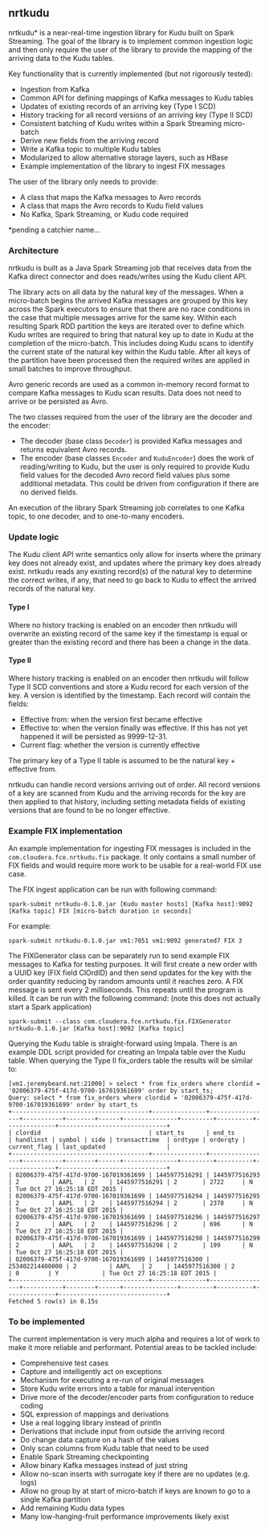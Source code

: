 ## nrtkudu
nrtkudu* is a near-real-time ingestion library for Kudu built on Spark Streaming. The goal of the library is to implement common ingestion logic and then only require the user of the library to provide the mapping of the arriving data to the Kudu tables.

Key functionality that is currently implemented (but not rigorously tested):
- Ingestion from Kafka
- Common API for defining mappings of Kafka messages to Kudu tables
- Updates of existing records of an arriving key (Type I SCD)
- History tracking for all record versions of an arriving key (Type II SCD)
- Consistent batching of Kudu writes within a Spark Streaming micro-batch
- Derive new fields from the arriving record
- Write a Kafka topic to multiple Kudu tables
- Modularized to allow alternative storage layers, such as HBase
- Example implementation of the library to ingest FIX messages

The user of the library only needs to provide:
- A class that maps the Kafka messages to Avro records
- A class that maps the Avro records to Kudu field values
- No Kafka, Spark Streaming, or Kudu code required

*pending a catchier name...

### Architecture

nrtkudu is built as a Java Spark Streaming job that receives data from the Kafka direct connector and does reads/writes using the Kudu client API.

The library acts on all data by the natural key of the messages. When a micro-batch begins the arrived Kafka messages are grouped by this key across the Spark executors to ensure that there are no race conditions in the case that multiple messages arrive for the same key. Within each resulting Spark RDD partition the keys are iterated over to define which Kudu writes are required to bring that natural key up to date in Kudu at the completion of the micro-batch. This includes doing Kudu scans to identify the current state of the natural key within the Kudu table. After all keys of the partition have been processed then the required writes are applied in small batches to improve throughput.

Avro generic records are used as a common in-memory record format to compare Kafka messages to Kudu scan results. Data does not need to arrive or be persisted as Avro.

The two classes required from the user of the library are the decoder and the encoder:
- The decoder (base class `Decoder`) is provided Kafka messages and returns equivalent Avro records.
- The encoder (base classes `Encoder` and `KuduEncoder`) does the work of reading/writing to Kudu, but the user is only required to provide Kudu field values for the decoded Avro record field values plus some additional metadata. This could be driven from configuration if there are no derived fields.

An execution of the library Spark Streaming job correlates to one Kafka topic, to one decoder, and to one-to-many encoders.

### Update logic

The Kudu client API write semantics only allow for inserts where the primary key does not already exist, and updates where the primary key does already exist. nrtkudu reads any existing record(s) of the natural key to determine the correct writes, if any, that need to go back to Kudu to effect the arrived records of the natural key.

#### Type I

Where no history tracking is enabled on an encoder then nrtkudu will overwrite an existing record of the same key if the timestamp is equal or greater than the existing record and there has been a change in the data.

#### Type II

Where history tracking is enabled on an encoder then nrtkudu will follow Type II SCD conventions and store a Kudu record for each version of the key. A version is identified by the timestamp. Each record will contain the fields:
- Effective from: when the version first became effective
- Effective to: when the version finally was effective. If this has not yet happened it will be persisted as 9999-12-31.
- Current flag: whether the version is currently effective

The primary key of a Type II table is assumed to be the natural key + effective from.

nrtkudu can handle record versions arriving out of order. All record versions of a key are scanned from Kudu and the arriving records for the key are then applied to that history, including setting metadata fields of existing versions that are found to be no longer effective.

### Example FIX implementation

An example implementation for ingesting FIX messages is included in the `com.cloudera.fce.nrtkudu.fix` package. It only contains a small number of FIX fields and would require more work to be usable for a real-world FIX use case.

The FIX ingest application can be run with following command:

    spark-submit nrtkudu-0.1.0.jar [Kudu master hosts] [Kafka host]:9092 [Kafka topic] FIX [micro-batch duration in seconds]
    
For example:

    spark-submit nrtkudu-0.1.0.jar vm1:7051 vm1:9092 generated7 FIX 3

The FIXGenerator class can be separately run to send example FIX messages to Kafka for testing purposes. It will first create a new order with a UUID key (FIX field ClOrdID) and then send updates for the key with the order quantity reducing by random amounts until it reaches zero. A FIX message is sent every 2 milliseconds. This repeats until the program is killed. It can be run with the following command: (note this does not actually start a Spark application)

    spark-submit --class com.cloudera.fce.nrtkudu.fix.FIXGenerator nrtkudu-0.1.0.jar [Kafka host]:9092 [Kafka topic]

Querying the Kudu table is straight-forward using Impala. There is an example DDL script provided for creating an Impala table over the Kudu table. When querying the Type II fix_orders table the results will be similar to:

    [vm1.jeremybeard.net:21000] > select * from fix_orders where clordid = '02006379-475f-417d-9700-167019361699' order by start_ts;
    Query: select * from fix_orders where clordid = '02006379-475f-417d-9700-167019361699' order by start_ts
    +--------------------------------------+---------------+-----------------+-----------+--------+------+---------------+---------+----------+--------------+------------------------------+
    | clordid                              | start_ts      | end_ts          | handlinst | symbol | side | transacttime  | ordtype | orderqty | current_flag | last_updated                 |
    +--------------------------------------+---------------+-----------------+-----------+--------+------+---------------+---------+----------+--------------+------------------------------+
    | 02006379-475f-417d-9700-167019361699 | 1445977516291 | 1445977516293   | 2         | AAPL   | 2    | 1445977516291 | 2       | 2722     | N            | Tue Oct 27 16:25:18 EDT 2015 |
    | 02006379-475f-417d-9700-167019361699 | 1445977516294 | 1445977516295   | 2         | AAPL   | 2    | 1445977516294 | 2       | 2378     | N            | Tue Oct 27 16:25:18 EDT 2015 |
    | 02006379-475f-417d-9700-167019361699 | 1445977516296 | 1445977516297   | 2         | AAPL   | 2    | 1445977516296 | 2       | 696      | N            | Tue Oct 27 16:25:18 EDT 2015 |
    | 02006379-475f-417d-9700-167019361699 | 1445977516298 | 1445977516299   | 2         | AAPL   | 2    | 1445977516298 | 2       | 199      | N            | Tue Oct 27 16:25:18 EDT 2015 |
    | 02006379-475f-417d-9700-167019361699 | 1445977516300 | 253402214400000 | 2         | AAPL   | 2    | 1445977516300 | 2       | 0        | Y            | Tue Oct 27 16:25:18 EDT 2015 |
    +--------------------------------------+---------------+-----------------+-----------+--------+------+---------------+---------+----------+--------------+------------------------------+
    Fetched 5 row(s) in 0.15s

### To be implemented

The current implementation is very much alpha and requires a lot of work to make it more reliable and performant. Potential areas to be tackled include:

- Comprehensive test cases
- Capture and intelligently act on exceptions
- Mechanism for executing a re-run of original messages
- Store Kudu write errors into a table for manual intervention
- Drive more of the decoder/encoder parts from configuration to reduce coding
- SQL expression of mappings and derivations
- Use a real logging library instead of println
- Derivations that include input from outside the arriving record
- Do change data capture on a hash of the values
- Only scan columns from Kudu table that need to be used
- Enable Spark Streaming checkpointing
- Allow binary Kafka messages instead of just string
- Allow no-scan inserts with surrogate key if there are no updates (e.g. logs)
- Allow no group by at start of micro-batch if keys are known to go to a single Kafka partition
- Add remaining Kudu data types
- Many low-hanging-fruit performance improvements likely exist